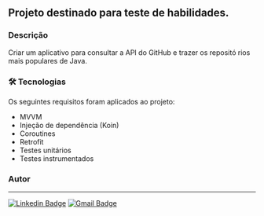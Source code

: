 ## Projeto destinado para teste de habilidades.

### Descrição

Criar um aplicativo para consultar a API do GitHub e trazer os repositó rios mais
populares de Java.

### 🛠 Tecnologias

Os seguintes requisitos foram aplicados ao projeto:

- MVVM
- Injeção de dependência (Koin)
- Coroutines
- Retrofit
- Testes unitários
- Testes instrumentados


### Autor
---
[![Linkedin Badge](https://img.shields.io/badge/-André-blue?style=flat-square&logo=Linkedin&logoColor=white&link=https://www.linkedin.com/in/andré-oliveira-10821a89/)](https://www.linkedin.com/in/andré-oliveira-10821a89/) [![Gmail Badge](https://img.shields.io/badge/-andreosx@gmail.com-c14438?style=flat-square&logo=Gmail&logoColor=white&link=mailto:andreosx@gmail.com)](mailto:andreosx@gmail.com)
